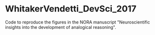 # WhitakerVendetti_DevSci_2017
Code to reproduce the figures in the NORA manuscript "Neuroscientific insights into the development of analogical reasoning".
